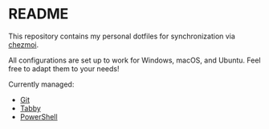 # README

This repository contains my personal dotfiles for synchronization via [chezmoi](https://www.chezmoi.io).

All configurations are set up to work for Windows, macOS, and Ubuntu. Feel free to adapt them to your needs!

Currently managed:

- [Git](https://git-scm.com/)
- [Tabby](https://tabby.sh/)
- [PowerShell](https://github.com/PowerShell/PowerShell)
